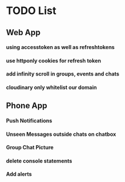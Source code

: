 # TODO List

## Web App

#### using accesstoken as well as refreshtokens
#### use httponly cookies for refresh token

#### add infinity scroll in groups, events and chats
#### cloudinary only whitelist our domain

## Phone App

#### Push Notifications
#### Unseen Messages outside chats on chatbox
#### Group Chat Picture
#### delete console statements
#### Add alerts 
